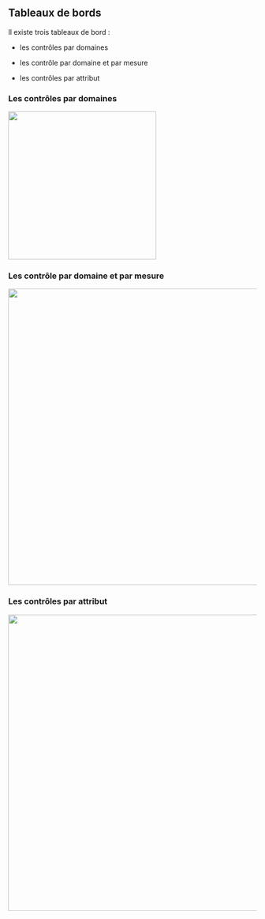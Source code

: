 ## Tableaux de bords

Il existe trois tableaux de bord :

* les contrôles par domaines

* les contrôle par domaine et par mesure

* les contrôles par attribut


### Les contrôles par domaines

[<img src="/images/r1.png" width="300">](/images/r1.png)


### Les contrôle par domaine et par mesure

[<img src="/images/r2.png" width="600">](/images/r2.png)


### Les contrôles par attribut

[<img src="/images/r3.png" width="600">](/images/r3.png)

